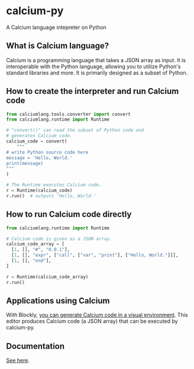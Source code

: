 # calcium-py

A Calcium language intepreter on Python

## What is Calcium language?

Calcium is a programming language that takes a JSON array as input. It is interoperable with the Python language, allowing you to utilize Python's standard libraries and more. It is primarily designed as a subset of Python.

## How to create the interpreter and run Calcium code

```python
from calciumlang.tools.converter import convert
from calciumlang.runtime import Runtime

# "convert()" can read the subset of Python code and
# generates Calcium code.
calcium_code = convert(
    """
# write Python source code here
message = 'Hello, World.'
print(message)
"""
)

# The Runtime executes Calcium code.
r = Runtime(calcium_code)
r.run()  # outputs 'Hello, World.'
```

## How to run Calcium code directly

```python
from calciumlang.runtime import Runtime

# Calcium code is given as a JSON array.
calcium_code_array = [
  [1, [], "#", "0.0.1"],
  [1, [], "expr", ["call", ["var", "print"], ["Hello, World."]]],
  [1, [], "end"],
]

r = Runtime(calcium_code_array)
r.run()
```

## Applications using Calcium

With Blockly, [you can generate Calcium code in a visual environment](https://calcium-editor.web.app/en/). This editor produces Calcium code (a JSON array) that can be executed by calcium-py.

## Documentation

[See here](https://calcium-lang.web.app/).
